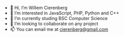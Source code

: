- 👋 Hi, I’m Willem Cierenberg
- 👀 I’m interested in JavaScript, PHP, Python and C++
- 🌱 I’m currently studing BSC Computer Science
- 💞️ I’m looking to collaborate on any project
- 📫 You can email me at cierenberg@gmail.com

<!---
WillemCier/WillemCier is a ✨ special ✨ repository because its `README.md` (this file) appears on your GitHub profile.
You can click the Preview link to take a look at your changes.
--->
